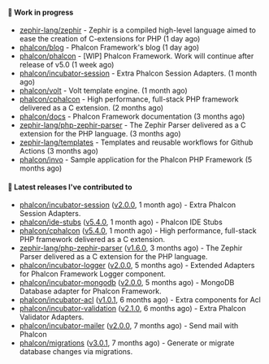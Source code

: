 #### :wrench: Work in progress

- [zephir-lang/zephir](https://github.com/zephir-lang/zephir) - Zephir is a compiled high-level language aimed to ease the creation of C-extensions for PHP (1 day ago)
- [phalcon/blog](https://github.com/phalcon/blog) - Phalcon Framework&#39;s blog (1 day ago)
- [phalcon/phalcon](https://github.com/phalcon/phalcon) - [WIP] Phalcon Framework. Work will continue after release of v5.0 (1 week ago)
- [phalcon/incubator-session](https://github.com/phalcon/incubator-session) - Extra Phalcon Session Adapters. (1 month ago)
- [phalcon/volt](https://github.com/phalcon/volt) - Volt template engine. (1 month ago)
- [phalcon/cphalcon](https://github.com/phalcon/cphalcon) - High performance, full-stack PHP framework delivered as a C extension. (2 months ago)
- [phalcon/docs](https://github.com/phalcon/docs) - Phalcon Framework documentation (3 months ago)
- [zephir-lang/php-zephir-parser](https://github.com/zephir-lang/php-zephir-parser) - The Zephir Parser delivered as a C extension for the PHP language. (3 months ago)
- [zephir-lang/templates](https://github.com/zephir-lang/templates) - Templates and reusable workflows for Github Actions (3 months ago)
- [phalcon/invo](https://github.com/phalcon/invo) - Sample application for the Phalcon PHP Framework (5 months ago)

#### :pushpin: Latest releases I've contributed to

- [phalcon/incubator-session](https://github.com/phalcon/incubator-session) ([v2.0.0](https://github.com/phalcon/incubator-session/releases/tag/v2.0.0), 1 month ago) - Extra Phalcon Session Adapters.
- [phalcon/ide-stubs](https://github.com/phalcon/ide-stubs) ([v5.4.0](https://github.com/phalcon/ide-stubs/releases/tag/v5.4.0), 1 month ago) - Phalcon IDE Stubs
- [phalcon/cphalcon](https://github.com/phalcon/cphalcon) ([v5.4.0](https://github.com/phalcon/cphalcon/releases/tag/v5.4.0), 1 month ago) - High performance, full-stack PHP framework delivered as a C extension.
- [zephir-lang/php-zephir-parser](https://github.com/zephir-lang/php-zephir-parser) ([v1.6.0](https://github.com/zephir-lang/php-zephir-parser/releases/tag/v1.6.0), 3 months ago) - The Zephir Parser delivered as a C extension for the PHP language.
- [phalcon/incubator-logger](https://github.com/phalcon/incubator-logger) ([v2.0.0](https://github.com/phalcon/incubator-logger/releases/tag/v2.0.0), 5 months ago) - Extended Adapters for Phalcon Framework Logger component.
- [phalcon/incubator-mongodb](https://github.com/phalcon/incubator-mongodb) ([v2.0.0](https://github.com/phalcon/incubator-mongodb/releases/tag/v2.0.0), 5 months ago) - MongoDB Database adapter for Phalcon Framework.
- [phalcon/incubator-acl](https://github.com/phalcon/incubator-acl) ([v1.0.1](https://github.com/phalcon/incubator-acl/releases/tag/v1.0.1), 6 months ago) - Extra components for Acl
- [phalcon/incubator-validation](https://github.com/phalcon/incubator-validation) ([v2.1.0](https://github.com/phalcon/incubator-validation/releases/tag/v2.1.0), 6 months ago) - Extra Phalcon Validator Adapters. 
- [phalcon/incubator-mailer](https://github.com/phalcon/incubator-mailer) ([v2.0.0](https://github.com/phalcon/incubator-mailer/releases/tag/v2.0.0), 7 months ago) - Send mail with Phalcon
- [phalcon/migrations](https://github.com/phalcon/migrations) ([v3.0.1](https://github.com/phalcon/migrations/releases/tag/v3.0.1), 7 months ago) - Generate or migrate database changes via migrations.
